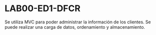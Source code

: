 # LAB00-ED1-DFCR
Se utiliza MVC para poder administrar la información de los clientes. Se puede realizar una carga de datos, ordenamiento y almacenamiento.
